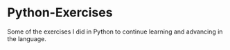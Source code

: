 # Python-Exercises

Some of the exercises I did in Python to continue learning and advancing in the language.

